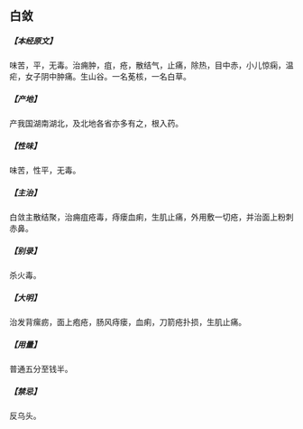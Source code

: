 ## 白敛

##### 【本经原文】
味苦，平，无毒。治痈肿，疽，疮，散结气，止痛，除热，目中赤，小儿惊痫，温疟，女子阴中肿痛。生山谷。一名莬核，一名白草。
##### 【产地】
产我国湖南湖北，及北地各省亦多有之，根入药。
##### 【性味】
味苦，性平，无毒。
##### 【主治】
白敛主散结聚，治痈疽疮毒，痔瘘血痢，生肌止痛，外用敷一切疮，并治面上粉刺赤鼻。
##### 【别录】
杀火毒。
##### 【大明】
治发背瘰疬，面上疱疮，肠风痔瘘，血痢，刀箭疮扑损，生肌止痛。
##### 【用量】
普通五分至钱半。
##### 【禁忌】
反乌头。